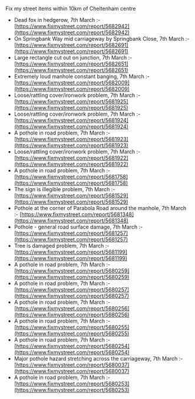 Fix my street items within 10km of Cheltenham centre

<!-- fix_marker starts -->

- Dead fox in hedgerow, 7th March :- [https://www.fixmystreet.com/report/5682942](https://www.fixmystreet.com/report/5682942)
- On Springbank Way mid carriageway by Springbank Close, 7th March :- [https://www.fixmystreet.com/report/5682691](https://www.fixmystreet.com/report/5682691)
- Large rectangle cut out on junction, 7th March :- [https://www.fixmystreet.com/report/5682651](https://www.fixmystreet.com/report/5682651)
- Extremely loud manhole constant banging, 7th March :- [https://www.fixmystreet.com/report/5682009](https://www.fixmystreet.com/report/5682009)
- Loose/rattling cover/ironwork problem, 7th March :- [https://www.fixmystreet.com/report/5681925](https://www.fixmystreet.com/report/5681925)
- Loose/rattling cover/ironwork problem, 7th March :- [https://www.fixmystreet.com/report/5681924](https://www.fixmystreet.com/report/5681924)
- A pothole in road problem, 7th March :- [https://www.fixmystreet.com/report/5681923](https://www.fixmystreet.com/report/5681923)
- Loose/rattling cover/ironwork problem, 7th March :- [https://www.fixmystreet.com/report/5681922](https://www.fixmystreet.com/report/5681922)
- A pothole in road problem, 7th March :- [https://www.fixmystreet.com/report/5681758](https://www.fixmystreet.com/report/5681758)
- The sign is illegible problem, 7th March :- [https://www.fixmystreet.com/report/5681529](https://www.fixmystreet.com/report/5681529)
- Pothole at the corner of Parabola Road around the manhole, 7th March :- [https://www.fixmystreet.com/report/5681348](https://www.fixmystreet.com/report/5681348)
- Pothole - general road surface damage, 7th March :- [https://www.fixmystreet.com/report/5681257](https://www.fixmystreet.com/report/5681257)
- Tree is damaged problem, 7th March :- [https://www.fixmystreet.com/report/5681199](https://www.fixmystreet.com/report/5681199)
- A pothole in road problem, 7th March :- [https://www.fixmystreet.com/report/5680259](https://www.fixmystreet.com/report/5680259)
- A pothole in road problem, 7th March :- [https://www.fixmystreet.com/report/5680257](https://www.fixmystreet.com/report/5680257)
- A pothole in road problem, 7th March :- [https://www.fixmystreet.com/report/5680256](https://www.fixmystreet.com/report/5680256)
- A pothole in road problem, 7th March :- [https://www.fixmystreet.com/report/5680255](https://www.fixmystreet.com/report/5680255)
- A pothole in road problem, 7th March :- [https://www.fixmystreet.com/report/5680254](https://www.fixmystreet.com/report/5680254)
- Major pothole hazard stretching across the carriageway, 7th March :- [https://www.fixmystreet.com/report/5680037](https://www.fixmystreet.com/report/5680037)
- A pothole in road problem, 7th March :- [https://www.fixmystreet.com/report/5680253](https://www.fixmystreet.com/report/5680253)

<!-- fix_marker ends -->